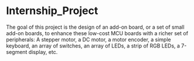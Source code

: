# Internship_Project
 The goal of this project is the design of an add-on board, or a set of small add-on boards, to enhance these low-cost MCU boards with a richer set of peripherals: A stepper motor, a DC motor, a motor encoder, a simple keyboard, an array of switches, an array of LEDs, a strip of RGB LEDs, a 7-segment display, etc.
